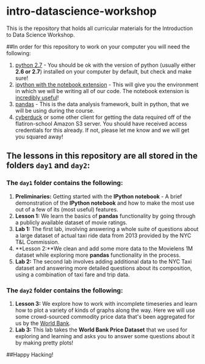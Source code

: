 # intro-datascience-workshop
This is the repository that holds all curricular materials for the Introduction to Data Science Workshop.

##In order for this repository to work on your computer you will need the following:

1. [python 2.7](https://www.python.org/downloads/release/python-279/) - You should be ok with the version of python (usually either **2.6 or 2.7**) installed on your computer by default, but check and make sure!
2. [ipython with the notebook extension](http://ipython.org/install.html) - This will give you the environment in which we will be writing all of our code. The notebook extension is [incredibly useful](http://ipython.org/notebook.html)!
3. [pandas](http://pandas.pydata.org/getpandas.html) - This is the data analysis framework, built in python, that we will be using during the course.
4. [cyberduck](https://cyberduck.io) or some other client for getting the data required off of the flatiron-school Amazon S3 server. You should have received access credentials for this already. If not, please let me know and we will get you squared away!

## The lessons in this repository are all stored in the folders `day1` and `day2`:

### The `day1` folder contains the following:
1. **Preliminaries:** Getting started with the **IPython notebook** - A brief demonstration of the **IPython notebook** and how to make the most use out of a few of its (most useful) features.
2. **Lesson 1:** We learn the basics of **pandas** functionality by going through a publicly available dataset of movie ratings.
3. **Lab 1:** The first lab, involving answering a whole suite of questions about a large dataset of actual taxi ride data from 2013 provided by the NYC T&L Commission.
4. **Lesson 2:**We clean and add some more data to the Movielens 1M dataset while exploring more **pandas** functionality in the process.
5. **Lab 2:** The second lab involves adding additional data to the NYC Taxi dataset and answering more detailed questions about its composition, using a combination of taxi fare and trip data.

### The `day2` folder contains the following:
1. **Lesson 3:** We explore how to work with incomplete timeseries and learn how to plot a variety of kinds of graphs along the way. Here we will use some crowd-sourced commodity price data that's been aggregated for us by the [World Bank](http://data.worldbank.org/data-catalog/crowd-sourced-price-collection).
2. **Lab 3:** This lab takes the **World Bank Price Dataset** that we used for exploring and learning and asks you to answer some questions about it by making pretty plots!

##Happy Hacking!
